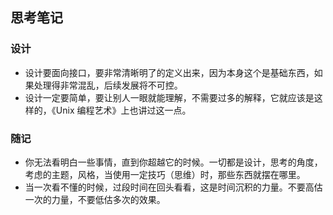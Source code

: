 ## 思考笔记

### 设计
- 设计要面向接口，要非常清晰明了的定义出来，因为本身这个是基础东西，如果处理得非常混乱，后续发展将不可控。
- 设计一定要简单，要让别人一眼就能理解，不需要过多的解释，它就应该是这样的，《Unix 编程艺术》上也讲过这一点。

### 随记
- 你无法看明白一些事情，直到你超越它的时候。一切都是设计，思考的角度，考虑的主题，风格，当使用一定技巧（思维）时，那些东西就摆在哪里。
- 当一次看不懂的时候，过段时间在回头看看，这是时间沉积的力量。不要高估一次的力量，不要低估多次的效果。